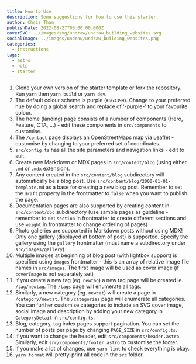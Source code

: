 ```yaml
---
title: How to Use
description: Some suggestions for how to use this starter.
author: Chris Tham
publishDate: 2022-08-27T00:00:00.000Z
coverSVG: ../images/svg/undraw/undraw_building_websites.svg
socialImage: ../images/undraw/undraw_building_websites.png
categories:
  - instructions
tags:
  - astro
  - help
  - starter
---
```


1. Clone your own version of the starter template or fork the repository. Run `yarn` then `yarn build` or `yarn dev`.
2. The default colour scheme is purple (`#663399`). Change to your preferred hue by doing a global search and replace of '-purple-' to your favourite colour.
3. The home (landing) page consists of a number of components (Hero, Feature, CTA, ...) - edit these components in `src/components` to customise.
4. The `/contact` page displays an OpenStreetMaps map via Leaflet - customise by changing to your preferred set of coordinates.
5. `src/config.ts` has all the site parameters and navigation links - edit to suit.
6. Create new Markdown or MDX pages in `src/content/blog` (using either `.md` or `.mdx` extension).
7. Any content created in the `src/content/blog` subdirectory will automatically be a blog post. Use `src/content/blog/2000-01-01-template.md` as a base for creating a new blog post. Remember to set the `draft` property in the frontmatter to `false` when you want to publish the page.
8. Documentation pages are also supported by creating content in `src/content/doc` subdirectory (use sample pages as guideline - remember to set `section` in frontmatter to create different sections and use `weight` in frontmatter to change ordering of pages)
9. Photo galleries are supported in Markdown posts without using MDX! Only one gallery (displayed at bottom of post) is supported. Specify the gallery using the `gallery` frontmatter (must name a subdirectory under `src/images/gallery`)
10. Multiple images at beginning of blog post (with lightbox support) is specified using `images` frontmatter - this is an array of relative image file names in `src/images`. The first image will be used as cover image (if `coverImage` is not separately set)
11. If you create a new tag (eg. `newtag`) a new tag page will be created ie. `/tag/newtag`. The `/tags` page will enumerate all tags.
12. Similarly, a new category (eg. `newcat`) will create a page in `/category/newcat`. The `/categories` page will enumerate all categories. You can further customise categories to include an SVG cover image, social image and description by adding your new category in `CategoryDetail` in `src/config.ts`.
13. Blog, category, tag index pages support pagination. You can set the number of posts per page by changing `PAGE_SIZE` in `src/config.ts`.
14. If you want to change the header, edit `src/components/header.astro`. Similarly, edit `src/components/footer.astro` to customise the footer.
15. If you make a lot of changes, use `yarn lint` to check everything is okay.
16. `yarn format` will pretty-print all code in the `src` folder.
